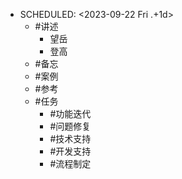 - SCHEDULED: <2023-09-22 Fri .+1d>
	- #讲述
		- 望岳
		- 登高
	- #备忘
	- #案例
	- #参考
	- #任务
		- #功能迭代
		- #问题修复
		- #技术支持
		- #开发支持
		- #流程制定